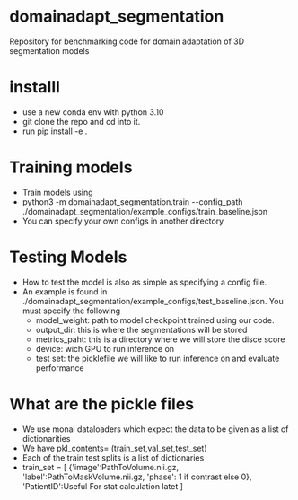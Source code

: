 # domainadapt_segmentation
Repository for benchmarking code for domain adaptation of 3D segmentation models 

# installl 
 - use a new conda env with python 3.10 
 - git clone the repo and cd into it. 
 - run pip install -e .

# Training models 
- Train models using 
- python3 -m domainadapt_segmentation.train --config_path ./domainadapt_segmentation/example_configs/train_baseline.json 
- You can specify your own configs in another directory 

# Testing Models 
- How to test the model is also as simple as specifying a config file.
- An example is found in  ./domainadapt_segmentation/example_configs/test_baseline.json. You must specify the following 
    - model_weight: path to model checkpoint trained using our code. 
    - output_dir: this is where the segmentations will be stored
    - metrics_paht: this is a directory where we will store the disce score
    - device: wich GPU to run inference on 
    - test set: the picklefile we will like to run inference on and evaluate performance 

# What are the pickle files 
-  We use monai dataloaders which expect the data to be given as a list of dictionarities 
- We have pkl_contents= (train_set,val_set,test_set)
- Each of the train test splits is a list of dictionaries 
- train_set = [
    {'image':PathToVolume.nii.gz,
    'label':PathToMaskVolume.nii.gz,
    'phase': 1 if contrast else 0},
    'PatientID':Useful For stat calculation latet
    ]
